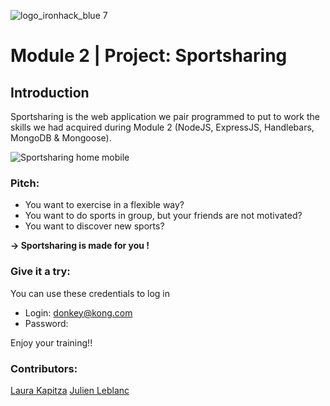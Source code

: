 ![logo_ironhack_blue 7](https://user-images.githubusercontent.com/23629340/40541063-a07a0a8a-601a-11e8-91b5-2f13e4e6b441.png)

# Module 2 | Project: Sportsharing

## Introduction
Sportsharing is the web application we pair programmed to put to work the skills we had acquired during Module 2 (NodeJS, ExpressJS, Handlebars, MongoDB & Mongoose).

![Sportsharing home mobile](https://raw.githubusercontent.com/LauraKapitza/sportsharing/main/public/images/sportsharing_mobil.png)

### Pitch:

- You want to exercise in a flexible way?
- You want to do sports in group, but your friends are not motivated?
- You want to discover new sports?

**→ Sportsharing is made for you !**

### Give it a try:

You can use these credentials to log in

- Login:    donkey@kong.com &nbsp;
- Password:   &nbsp;

Enjoy your training!!

### Contributors:

[Laura Kapitza](https://github.com/LauraKapitza)
[Julien Leblanc](https://github.com/JuLblc)